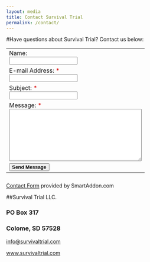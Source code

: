 ```yaml
---
layout: media
title: Contact Survival Trial
permalink: /contact/
---
```


#Have questions about Survival Trial?  Contact us below:



<p><script language="javascript">var sa_email_id = '51771-a1bac';var sa_sent_text = 'Thank you for contacting us. We will get back to you soon.';</script>
<script language="javascript" src="http://s1.smartaddon.com/sa_htmlform.js"></script>
<div id="sa_contactdiv"></div>
<form name=sa_htmlform style="margin:0px" onsubmit="return sa_contactform()"></div>
<table>
<tr><td>Name:<br><input type="text" name="name" /></td></tr>
<tr><td>E-mail Address: <span style="color:#D70000">*</span><br><input type="text" name="email" required="true" /></td></tr>
<tr><td>Subject: <span style="color:#D70000">*</span><br><input type="text" name="subject" required="true" /></td></tr>
<tr><td>Message: <span style="color:#D70000">*</span><br><textarea name="message" cols="42" rows="9" required="true"></textarea></td></tr>
<tr><td><input type="submit" value="Send Message" style="font-weight:bold"></td></tr>
</table>
</form><div style="padding-top:10px"><a href="http://www.smartaddon.com/contact_form.html">Contact Form</a> provided by SmartAddon.com</div></div></p>



##Survival Trial LLC.
<p><h3>PO Box 317</h3></p>
<p><h3>Colome, SD 57528</h3></p>
<p><a href="mailto:info@survivaltrial.com?Subject=STWeb%20Information" target="_top">info@survivaltrial.com</a></p>
<p><a href="http://survivaltrial.com.com/" title="Title">
www.survivaltrial.com</a></p>